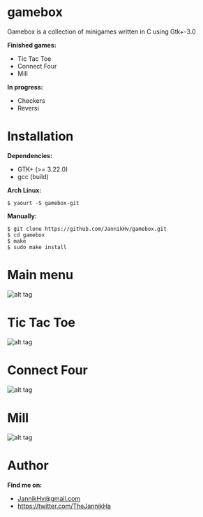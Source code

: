 # gamebox
Gamebox is a collection of minigames written in C using Gtk+\-3.0

**Finished games:**
* Tic Tac Toe
* Connect Four
* Mill

**In progress:**
* Checkers
* Reversi

# Installation
**Dependencies:**
* GTK+ (>= 3.22.0)
* gcc (build)

**Arch Linux:**

    $ yaourt -S gamebox-git

**Manually:**

    $ git clone https://github.com/JannikHv/gamebox.git
    $ cd gamebox
    $ make
    $ sudo make install

# Main menu
![alt tag](http://i.imgur.com/8ZYcH1P.png)

# Tic Tac Toe
![alt tag](http://i.imgur.com/0tP8p0l.png)

# Connect Four
![alt tag](http://i.imgur.com/a6a9N5B.png)

# Mill
![alt tag](http://i.imgur.com/aaPjnrf.png)

# Author
**Find me on:**
* JannikHv@gmail.com
* https://twitter.com/TheJannikHa

